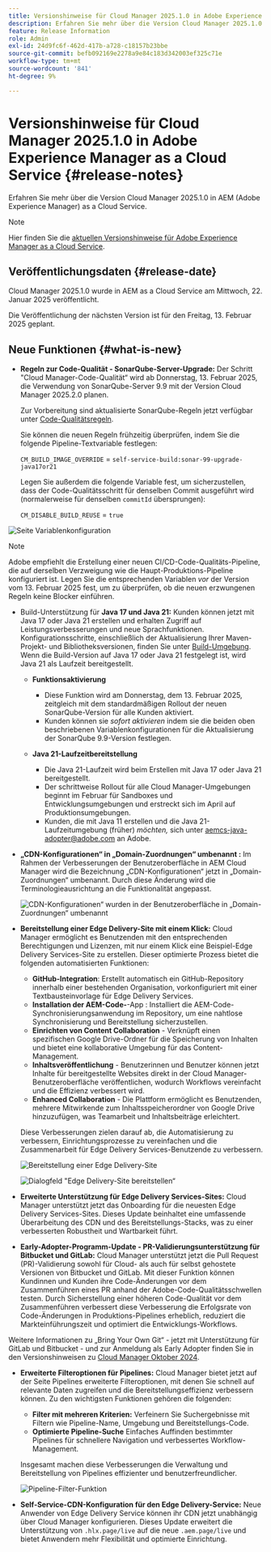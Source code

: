 ```yaml
---
title: Versionshinweise für Cloud Manager 2025.1.0 in Adobe Experience Manager as a Cloud Service
description: Erfahren Sie mehr über die Version Cloud Manager 2025.1.0 in AEM as a Cloud Service.
feature: Release Information
role: Admin
exl-id: 24d9fc6f-462d-417b-a728-c18157b23bbe
source-git-commit: befb092169e2278a9e84c183d342003ef325c71e
workflow-type: tm+mt
source-wordcount: '841'
ht-degree: 9%

---
```


# Versionshinweise für Cloud Manager 2025.1.0 in Adobe Experience Manager as a Cloud Service {#release-notes}

<!-- https://wiki.corp.adobe.com/pages/viewpage.action?pageId=3389843928 -->

Erfahren Sie mehr über die Version Cloud Manager 2025.1.0 in AEM (Adobe Experience Manager) as a Cloud Service.

>[!NOTE]
>
>Hier finden Sie die [aktuellen Versionshinweise für Adobe Experience Manager as a Cloud Service](/help/release-notes/release-notes-cloud/release-notes-current.md).

## Veröffentlichungsdaten {#release-date}

Cloud Manager 2025.1.0 wurde in AEM as a Cloud Service am Mittwoch, 22. Januar 2025 veröffentlicht.

Die Veröffentlichung der nächsten Version ist für den Freitag, 13. Februar 2025 geplant.


## Neue Funktionen {#what-is-new}

* **Regeln zur Code-Qualität - SonarQube-Server-Upgrade:** Der Schritt &quot;Cloud Manager-Code-Qualität“ wird ab Donnerstag, 13. Februar 2025, die Verwendung von SonarQube-Server 9.9 mit der Version Cloud Manager 2025.2.0 planen.

  Zur Vorbereitung sind aktualisierte SonarQube-Regeln jetzt verfügbar unter [Code-Qualitätsregeln](/help/implementing/cloud-manager/code-quality-testing.md#understanding-code-quality-rules).

  Sie können die neuen Regeln frühzeitig überprüfen, indem Sie die folgende Pipeline-Textvariable festlegen:

  `CM_BUILD_IMAGE_OVERRIDE` = `self-service-build:sonar-99-upgrade-java17or21`

  Legen Sie außerdem die folgende Variable fest, um sicherzustellen, dass der Code-Qualitätsschritt für denselben Commit ausgeführt wird (normalerweise für denselben `commitId` übersprungen):

  `CM_DISABLE_BUILD_REUSE` = `true`

![Seite Variablenkonfiguration](/help/implementing/cloud-manager/release-notes/assets/variables-config.png)

>[!NOTE]
>
>Adobe empfiehlt die Erstellung einer neuen CI/CD-Code-Qualitäts-Pipeline, die auf derselben Verzweigung wie die Haupt-Produktions-Pipeline konfiguriert ist. Legen Sie die entsprechenden Variablen *vor* der Version vom 13. Februar 2025 fest, um zu überprüfen, ob die neuen erzwungenen Regeln keine Blocker einführen.

* Build-Unterstützung für **Java 17 und Java 21:** Kunden können jetzt mit Java 17 oder Java 21 erstellen und erhalten Zugriff auf Leistungsverbesserungen und neue Sprachfunktionen. Konfigurationsschritte, einschließlich der Aktualisierung Ihrer Maven-Projekt- und Bibliotheksversionen, finden Sie unter [Build-Umgebung](/help/implementing/cloud-manager/getting-access-to-aem-in-cloud/build-environment-details.md). Wenn die Build-Version auf Java 17 oder Java 21 festgelegt ist, wird Java 21 als Laufzeit bereitgestellt.

   * **Funktionsaktivierung**
      * Diese Funktion wird am Donnerstag, dem 13. Februar 2025, zeitgleich mit dem standardmäßigen Rollout der neuen SonarQube-Version für alle Kunden aktiviert.
      * Kunden können sie *sofort aktivieren* indem sie die beiden oben beschriebenen Variablenkonfigurationen für die Aktualisierung der SonarQube 9.9-Version festlegen.

   * **Java 21-Laufzeitbereitstellung**
      * Die Java 21-Laufzeit wird beim Erstellen mit Java 17 oder Java 21 bereitgestellt.
      * Der schrittweise Rollout für alle Cloud Manager-Umgebungen beginnt im Februar für Sandboxes und Entwicklungsumgebungen und erstreckt sich im April auf Produktionsumgebungen.
      * Kunden, die mit Java 11 erstellen und die Java 21-Laufzeitumgebung (früher) *möchten,* sich unter [aemcs-java-adopter@adobe.com](mailto:aemcs-java-adopter@adobe.com) an Adobe.

* **„CDN-Konfigurationen“ in „Domain-Zuordnungen“ umbenannt :** Im Rahmen der Verbesserungen der Benutzeroberfläche in AEM Cloud Manager wird die Bezeichnung „CDN-Konfigurationen“ jetzt in „Domain-Zuordnungen“ umbenannt. Durch diese Änderung wird die Terminologieausrichtung an die Funktionalität angepasst. <!-- CMGR-64738 -->

  ![CDN-Konfigurationen“ wurden in der Benutzeroberfläche in „Domain-Zuordnungen“ umbenannt](/help/implementing/cloud-manager/release-notes/assets/domain-mappings.png)

* **Bereitstellung einer Edge Delivery-Site mit einem Klick:** Cloud Manager ermöglicht es Benutzenden mit den entsprechenden Berechtigungen und Lizenzen, mit nur einem Klick eine Beispiel-Edge Delivery Services-Site zu erstellen. Dieser optimierte Prozess bietet die folgenden automatisierten Funktionen:

   * **GitHub-Integration**: Erstellt automatisch ein GitHub-Repository innerhalb einer bestehenden Organisation, vorkonfiguriert mit einer Textbausteinvorlage für Edge Delivery Services.
   * **Installation der AEM-Code-**-App : Installiert die AEM-Code-Synchronisierungsanwendung im Repository, um eine nahtlose Synchronisierung und Bereitstellung sicherzustellen.
   * **Einrichten von Content Collaboration** - Verknüpft einen spezifischen Google Drive-Ordner für die Speicherung von Inhalten und bietet eine kollaborative Umgebung für das Content-Management.
   * **Inhaltsveröffentlichung** - Benutzerinnen und Benutzer können jetzt Inhalte für bereitgestellte Websites direkt in der Cloud Manager-Benutzeroberfläche veröffentlichen, wodurch Workflows vereinfacht und die Effizienz verbessert wird.
   * **Enhanced Collaboration** - Die Plattform ermöglicht es Benutzenden, mehrere Mitwirkende zum Inhaltsspeicherordner von Google Drive hinzuzufügen, was Teamarbeit und Inhaltsbeiträge erleichtert.

  Diese Verbesserungen zielen darauf ab, die Automatisierung zu verbessern, Einrichtungsprozesse zu vereinfachen und die Zusammenarbeit für Edge Delivery Services-Benutzende zu verbessern. <!-- CMGR-59362 -->

  ![Bereitstellung einer Edge Delivery-Site](/help/implementing/cloud-manager/release-notes/assets/eds-one-click-60.png)

  ![Dialogfeld &quot;Edge Delivery-Site bereitstellen“](/help/implementing/cloud-manager/release-notes/assets/eds-provision-60.png)

* **Erweiterte Unterstützung für Edge Delivery Services-Sites:** Cloud Manager unterstützt jetzt das Onboarding für die neuesten Edge Delivery Services-Sites. Dieses Update beinhaltet eine umfassende Überarbeitung des CDN und des Bereitstellungs-Stacks, was zu einer verbesserten Robustheit und Wartbarkeit führt.

* **Early-Adopter-Programm-Update - PR-Validierungsunterstützung für Bitbucket und GitLab:** Cloud Manager unterstützt jetzt die Pull Request (PR)-Validierung sowohl für Cloud- als auch für selbst gehostete Versionen von Bitbucket und GitLab. Mit dieser Funktion können Kundinnen und Kunden ihre Code-Änderungen vor dem Zusammenführen eines PR anhand der Adobe-Code-Qualitätsschwellen testen. Durch Sicherstellung einer höheren Code-Qualität vor dem Zusammenführen verbessert diese Verbesserung die Erfolgsrate von Code-Änderungen in Produktions-Pipelines erheblich, reduziert die Markteinführungszeit und optimiert die Entwicklungs-Workflows.

Weitere Informationen zu „Bring Your Own Git“ - jetzt mit Unterstützung für GitLab und Bitbucket - und zur Anmeldung als Early Adopter finden Sie in den Versionshinweisen zu [Cloud Manager Oktober 2024](/help/implementing/cloud-manager/release-notes/2024/2024-10-0.md##gitlab-bitbucket).

* **Erweiterte Filteroptionen für Pipelines:** Cloud Manager bietet jetzt auf der Seite Pipelines erweiterte Filteroptionen, mit denen Sie schnell auf relevante Daten zugreifen und die Bereitstellungseffizienz verbessern können. Zu den wichtigsten Funktionen gehören die folgenden:

   * **Filter mit mehreren Kriterien:** Verfeinern Sie Suchergebnisse mit Filtern wie Pipeline-Name, Umgebung und Bereitstellungs-Code.
   * **Optimierte Pipeline-Suche** Einfaches Auffinden bestimmter Pipelines für schnellere Navigation und verbessertes Workflow-Management.

  Insgesamt machen diese Verbesserungen die Verwaltung und Bereitstellung von Pipelines effizienter und benutzerfreundlicher.

  ![Pipeline-Filter-Funktion](/help/implementing/cloud-manager/release-notes/assets/pipeline-filters.png)

* **Self-Service-CDN-Konfiguration für den Edge Delivery-Service:** Neue Anwender von Edge Delivery Service können ihr CDN jetzt unabhängig über Cloud Manager konfigurieren. Dieses Update erweitert die Unterstützung von `.hlx.page/live` auf die neue `.aem.page/live` und bietet Anwendern mehr Flexibilität und optimierte Einrichtung.


<!-- ## Early adoption program {#early-adoption}

Be a part of Cloud Manager's early adoption program and have a chance to test upcoming features. -->

<!-- ## Bug fixes -->




<!-- ## Known issues {#known-issues} -->
